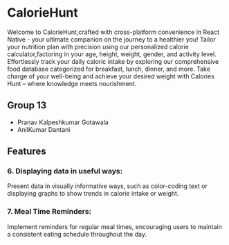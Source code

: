 # CalorieHunt

Welcome to CalorieHunt,crafted with cross-platform convenience in React Native - your ultimate companion on the journey to a healthier you! Tailor your nutrition plan with precision using our personalized calorie calculator,factoring in your age, height, weight, gender, and activity level. Effortlessly track your daily caloric intake by exploring our comprehensive food database categorized for breakfast, lunch, dinner, and more. Take charge of your well-being and achieve your desired weight with Calories Hunt – where knowledge meets nourishment.

## Group 13

- Pranav Kalpeshkumar Gotawala
- AnilKumar Dantani

## Features



### 6. Displaying data in useful ways:
Present data in visually informative ways, such as color-coding text or displaying graphs to show trends in calorie intake or weight.

### 7. Meal Time Reminders:
Implement reminders for regular meal times, encouraging users to maintain a consistent eating schedule throughout the day.








